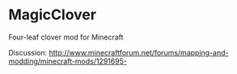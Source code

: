 MagicClover
============

Four-leaf clover mod for Minecraft  

Discussion: http://www.minecraftforum.net/forums/mapping-and-modding/minecraft-mods/1291695-
